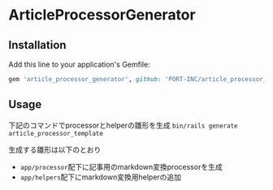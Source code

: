 # ArticleProcessorGenerator
## Installation
Add this line to your application's Gemfile:

```ruby
gem 'article_processor_generator', github: 'PORT-INC/article_processor_generator'
```

## Usage
下記のコマンドでprocessorとhelperの雛形を生成
`bin/rails generate article_processor_template`

生成する雛形は以下のとおり
- `app/processor`配下に記事用のmarkdown変換processorを生成
- `app/helpers`配下にmarkdown変換用helperの追加

